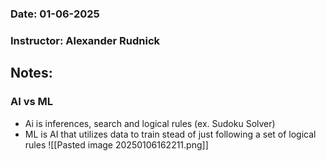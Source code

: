 ### Date: 01-06-2025
### Instructor: Alexander Rudnick


## Notes:
### AI vs ML
- Ai is inferences, search and logical rules (ex. Sudoku Solver)
- ML is AI that utilizes data to train stead of just following a set of logical rules
![[Pasted image 20250106162211.png]]



